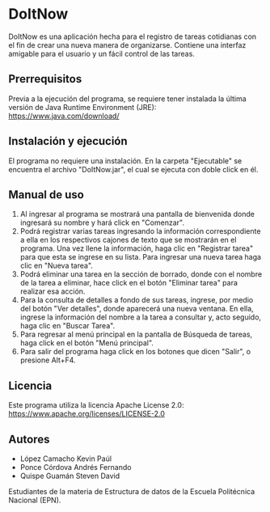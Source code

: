 # DoItNow

DoItNow es una aplicación hecha para el registro de tareas cotidianas con el fin de crear una nueva manera de
organizarse.
Contiene una interfaz amigable para el usuario y un fácil control de las tareas.


## Prerrequisitos
Previa a la ejecución del programa, se requiere tener instalada la última versión de Java Runtime Environment (JRE):
https://www.java.com/download/

## Instalación y ejecución
El programa no requiere una instalación. 
En la carpeta "Ejecutable" se encuentra el archivo "DoItNow.jar", el cual se ejecuta con doble click en él.

## Manual de uso
1. Al ingresar al programa se mostrará una pantalla de bienvenida donde ingresará su nombre y hará click en "Comenzar".
2. Podrá registrar varias tareas ingresando la información correspondiente a ella en los respectivos cajones de texto
que se mostrarán en el programa. Una vez llene la información, haga clic en "Registrar tarea" para que esta se ingrese
en su lista. Para ingresar una nueva tarea haga clic en "Nueva tarea".
3. Podrá eliminar una tarea en la sección de borrado, donde con el nombre de la tarea a eliminar, hace click en el botón
"Eliminar tarea" para realizar esa acción.
4. Para la consulta de detalles a fondo de sus tareas, ingrese, por medio del botón "Ver detalles", donde aparecerá una
nueva ventana. En ella, ingrese la información del nombre a la tarea a consultar y, acto seguido, haga clic en "Buscar Tarea".
5. Para regresar al menú principal en la pantalla de Búsqueda de tareas, haga click en el botón "Menú principal".
6. Para salir del programa haga click en los botones que dicen "Salir", o presione Alt+F4.

## Licencia
Este programa utiliza la licencia Apache License 2.0: https://www.apache.org/licenses/LICENSE-2.0

## Autores
- López Camacho Kevin Paúl
- Ponce Córdova Andrés Fernando
- Quispe Guamán Steven David

Estudiantes de la materia de Estructura de datos de la Escuela Politécnica Nacional (EPN).
